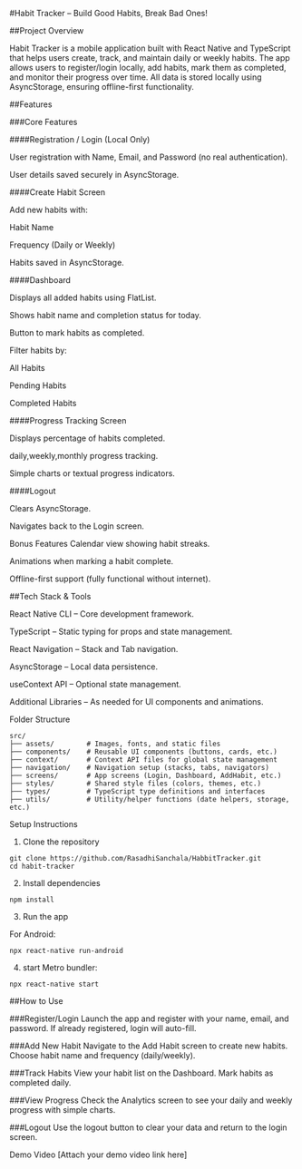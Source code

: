 #Habit Tracker – Build Good Habits, Break Bad Ones!

##Project Overview

Habit Tracker is a mobile application built with React Native and TypeScript that helps users create, track, and maintain daily or weekly habits. The app allows users to register/login locally, add habits, mark them as completed, and monitor their progress over time. All data is stored locally using AsyncStorage, ensuring offline-first functionality.


##Features

###Core Features

####Registration / Login (Local Only)

User registration with Name, Email, and Password (no real authentication).

User details saved securely in AsyncStorage.

####Create Habit Screen

Add new habits with:

Habit Name

Frequency (Daily or Weekly)

Habits saved in AsyncStorage.

####Dashboard

Displays all added habits using FlatList.

Shows habit name and completion status for today.

Button to mark habits as completed.

Filter habits by:

All Habits

Pending Habits

Completed Habits

####Progress Tracking Screen

Displays percentage of habits completed.

daily,weekly,monthly progress tracking.

Simple charts or textual progress indicators.

####Logout

Clears AsyncStorage.

Navigates back to the Login screen.

Bonus Features
Calendar view showing habit streaks.

Animations when marking a habit complete.

Offline-first support (fully functional without internet).



##Tech Stack & Tools

React Native CLI – Core development framework.

TypeScript – Static typing for props and state management.

React Navigation – Stack and Tab navigation.

AsyncStorage – Local data persistence.

useContext API – Optional state management.

Additional Libraries – As needed for UI components and animations.

Folder Structure
```
src/
├── assets/        # Images, fonts, and static files
├── components/    # Reusable UI components (buttons, cards, etc.)
├── context/       # Context API files for global state management
├── navigation/    # Navigation setup (stacks, tabs, navigators)
├── screens/       # App screens (Login, Dashboard, AddHabit, etc.)
├── styles/        # Shared style files (colors, themes, etc.)
├── types/         # TypeScript type definitions and interfaces
├── utils/         # Utility/helper functions (date helpers, storage, etc.)

```
Setup Instructions

1) Clone the repository
```
git clone https://github.com/RasadhiSanchala/HabbitTracker.git
cd habit-tracker
```
2) Install dependencies

`npm install`

3) Run the app

For Android:

`npx react-native run-android`

4) start Metro bundler:

`npx react-native start`

##How to Use

###Register/Login
Launch the app and register with your name, email, and password. If already registered, login will auto-fill.

###Add New Habit
Navigate to the Add Habit screen to create new habits. Choose habit name and frequency (daily/weekly).

###Track Habits
View your habit list on the Dashboard. Mark habits as completed daily.

###View Progress
Check the Analytics screen to see your daily and weekly progress with simple charts.

###Logout
Use the logout button to clear your data and return to the login screen.

Demo Video
[Attach your demo video link here]

